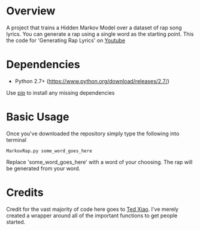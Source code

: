 Overview
============
A project that trains a Hidden Markov Model over a dataset of rap song lyrics. You can generate a rap using a single word as the starting point. This the code for 'Generating Rap Lyrics' on [Youtube](https://youtu.be/S_f2qV2_U00)

Dependencies
============
* Python 2.7+ (https://www.python.org/download/releases/2.7/)

Use [pip](https://pypi.python.org/pypi/pip) to install any missing dependencies

Basic Usage
===========

Once you've downloaded the repository simply type the following into terminal

`MarkovRap.py some_word_goes_here`

Replace 'some_word_goes_here' with a word of your choosing. The rap will be generated from your word.

Credits
===========
Credit for the vast majority of code here goes to [Ted Xiao](https://github.com/txizzle/Markov_Rap_Generator). I've merely created a wrapper around all of the important functions to get people started.
